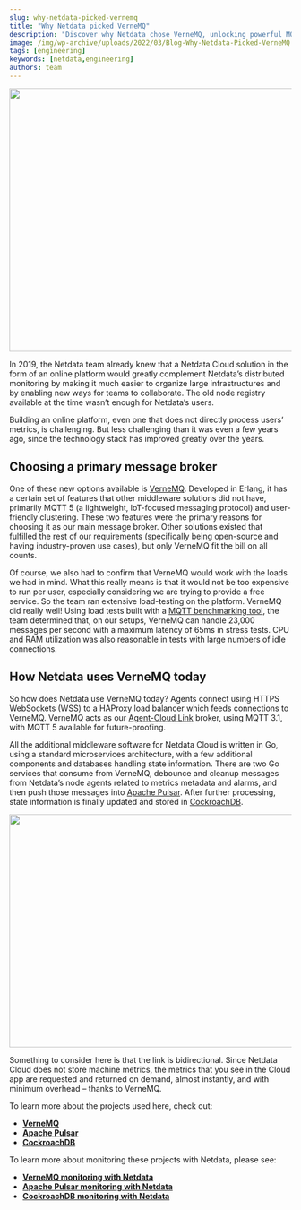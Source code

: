 ```yaml
---
slug: why-netdata-picked-vernemq
title: "Why Netdata picked VerneMQ"
description: "Discover why Netdata chose VerneMQ, unlocking powerful MQTT broker capabilities for your infrastructure monitoring. Visit our blog and learn more."
image: /img/wp-archive/uploads/2022/03/Blog-Why-Netdata-Picked-VerneMQ.jpeg
tags: [engineering]
keywords: [netdata,engineering]
authors: team
---
```


<!--truncate-->

<img class="alignnone size-full wp-image-16705" src="/img/wp-archive/uploads/2022/03/Blog-Why-Netdata-Picked-VerneMQ.jpeg" alt="" width="683" height="470" />

In 2019, the Netdata team already knew that a Netdata Cloud solution in the form of an online platform would greatly complement Netdata’s distributed monitoring by making it much easier to organize large infrastructures and by enabling new ways for teams to collaborate. The old node registry available at the time wasn’t enough for Netdata’s users.

Building an online platform, even one that does not directly process users’ metrics, is challenging. But less challenging than it was even a few years ago, since the technology stack has improved greatly over the years.
<h2>Choosing a primary message broker</h2>
One of these new options available is <a title="VerneMQ" href="https://vernemq.com/" target="_blank" rel="noopener noreferrer">VerneMQ</a>. Developed in Erlang, it has a certain set of features that other middleware solutions did not have, primarily MQTT 5 (a lightweight, IoT-focused messaging protocol) and user-friendly clustering. These two features were the primary reasons for choosing it as our main message broker. Other solutions existed that fulfilled the rest of our requirements (specifically being open-source and having industry-proven use cases), but only VerneMQ fit the bill on all counts.

Of course, we also had to confirm that VerneMQ would work with the loads we had in mind. What this really means is that it would not be too expensive to run per user, especially considering we are trying to provide a free service. So the team ran extensive load-testing on the platform. VerneMQ did really well! Using load tests built with a <a title="MQTT benchmarking tool" href="https://github.com/krylovsk/mqtt-benchmark" target="_blank" rel="noopener noreferrer">MQTT benchmarking tool</a>, the team determined that, on our setups, VerneMQ can handle 23,000 messages per second with a maximum latency of 65ms in stress tests. CPU and RAM utilization was also reasonable in tests with large numbers of idle connections.
<h2>How Netdata uses VerneMQ today</h2>
So how does Netdata use VerneMQ today? Agents connect using HTTPS WebSockets (WSS) to a HAProxy load balancer which feeds connections to VerneMQ. VerneMQ acts as our <a title="Agent-Cloud Link" href="https://learn.netdata.cloud/docs/agent/aclk/#!" target="_blank" rel="noopener noreferrer">Agent-Cloud Link</a> broker, using MQTT 3.1, with MQTT 5 available for future-proofing.

All the additional middleware software for Netdata Cloud is written in Go, using a standard microservices architecture, with a few additional components and databases handling state information. There are two Go services that consume from VerneMQ, debounce and cleanup messages from Netdata’s node agents related to metrics metadata and alarms, and then push those messages into <a title="Apache Pulsar" href="https://pulsar.apache.org/" target="_blank" rel="noopener noreferrer">Apache Pulsar</a>. After further processing, state information is finally updated and stored in <a title="CockroachDB" href="https://www.cockroachlabs.com/" target="_blank" rel="noopener noreferrer">CockroachDB</a>.

<img class="alignnone size-full wp-image-16707" src="/img/wp-archive/uploads/2022/03/cloud-arch-R1-980x416-1.png" alt="" width="980" height="416" />

Something to consider here is that the link is bidirectional. Since Netdata Cloud does not store machine metrics, the metrics that you see in the Cloud app are requested and returned on demand, almost instantly, and with minimum overhead – thanks to VerneMQ.

To learn more about the projects used here, check out:
<ul>
 	<li><strong><a title="VerneMQ" href="https://github.com/vernemq/vernemq" target="_blank" rel="noopener noreferrer">VerneMQ</a></strong></li>
 	<li><strong><a title="Apache Pulsar" href="https://github.com/apache/pulsar" target="_blank" rel="noopener noreferrer">Apache Pulsar</a></strong></li>
 	<li><strong><a title="CockroachDB" href="https://github.com/cockroachdb/cockroach" target="_blank" rel="noopener noreferrer">CockroachDB</a></strong></li>
</ul>
To learn more about monitoring these projects with Netdata, please see:
<ul>
 	<li><strong><a title="VerneMQ monitoring with Netdata" href="https://staging-www.netdata.cloud/vernemq-monitoring/" target="_blank" rel="noopener noreferrer">VerneMQ monitoring with Netdata</a></strong></li>
 	<li><strong><a title="Apache Pulsar monitoring with Netdata" href="https://staging-www.netdata.cloud/pulsar-monitoring/" target="_blank" rel="noopener noreferrer">Apache Pulsar monitoring with Netdata</a></strong></li>
 	<li><strong><a title="CockroachDB monitoring with Netdata" href="https://staging-www.netdata.cloud/cockroachdb-monitoring/" target="_blank" rel="noopener noreferrer">CockroachDB monitoring with Netdata</a></strong></li>
</ul>